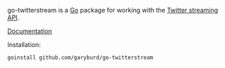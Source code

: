 go-twitterstream is a [Go](http://golang.org/) package for working with the 
[Twitter streaming API](http://dev.twitter.com/pages/streaming_api).

[Documentation](http://gopkgdoc.appspot.com/pkg/github.com/garyburd/go-twitterstream)

Installation:

    goinstall github.com/garyburd/go-twitterstream

